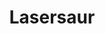 ---
title: Lasersaur
category: equipment
type: Laser Cutter
description: "An open-source laser cutter designed to fill the need of makers, artists and scientists who wanted a safe and highly capable machine. Our lasersaur has a 100 watt carbon dioxide laser and a bed size of 61cm × 122cm. [More info](http://lasersaur.com)"
---